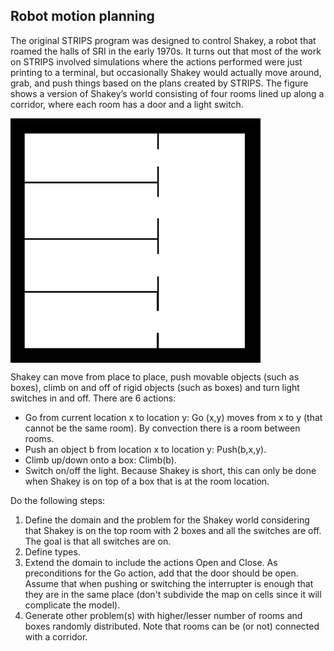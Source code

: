 ## Robot motion planning

The original STRIPS program was designed to control Shakey, a robot that roamed the halls of SRI in the early 1970s. It turns out that most of the work on STRIPS involved simulations where the actions performed were just printing to a terminal, but occasionally Shakey would actually move around, grab, and push things based on the plans created by STRIPS. The figure shows a version of Shakey’s world consisting of four rooms lined up along a corridor, where each room has a door and a light switch.

<img align="center" src="shakey.png" width="400">

Shakey can move from place to place, push movable objects (such as boxes), climb on and off of rigid objects (such as boxes) and turn light switches in and off. There are 6 actions:

* Go from current location x to location y: Go (x,y) moves from x to y (that cannot be the same room). By convection there is a room between rooms.
* Push an object b from location x to location y: Push(b,x,y).
* Climb up/down onto a box: Climb(b).
* Switch on/off  the  light. Because Shakey is short, this can only be done when Shakey is on top of a box that is at the room location.

Do the following steps:

 1. Define the domain and the problem for the Shakey world considering that Shakey is on the top room with 2 boxes and all the switches are off. The goal is that all switches are on.
 2. Define types.
 3. Extend the domain to include the actions Open and Close.  As preconditions for the Go action, add that the door should be open. Assume that when pushing or switching the interrupter is enough that they are in the same place (don't subdivide the map on cells since it will complicate the model). 
 4. Generate other problem(s) with higher/lesser number of rooms and boxes randomly distributed. Note that rooms can be (or not) connected with a corridor.
